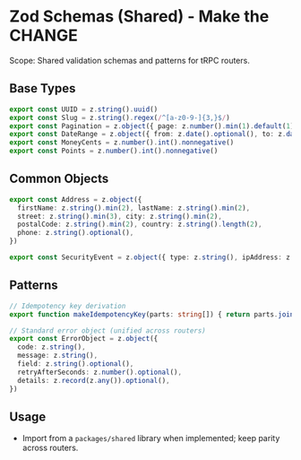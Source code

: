 # Zod Schemas (Shared) - Make the CHANGE

 Scope: Shared validation schemas and patterns for tRPC routers.

## Base Types
```ts
export const UUID = z.string().uuid()
export const Slug = z.string().regex(/^[a-z0-9-]{3,}$/)
export const Pagination = z.object({ page: z.number().min(1).default(1), limit: z.number().min(1).max(100).default(20) })
export const DateRange = z.object({ from: z.date().optional(), to: z.date().optional() })
export const MoneyCents = z.number().int().nonnegative()
export const Points = z.number().int().nonnegative()
```

## Common Objects
```ts
export const Address = z.object({
  firstName: z.string().min(2), lastName: z.string().min(2),
  street: z.string().min(3), city: z.string().min(2),
  postalCode: z.string().min(2), country: z.string().length(2),
  phone: z.string().optional(),
})

export const SecurityEvent = z.object({ type: z.string(), ipAddress: z.string().optional(), userAgent: z.string().optional() })
```

## Patterns
```ts
// Idempotency key derivation
export function makeIdempotencyKey(parts: string[]) { return parts.join(':') }

// Standard error object (unified across routers)
export const ErrorObject = z.object({
  code: z.string(),
  message: z.string(),
  field: z.string().optional(),
  retryAfterSeconds: z.number().optional(),
  details: z.record(z.any()).optional(),
})
```

## Usage
- Import from a `packages/shared` library when implemented; keep parity across routers.
